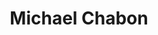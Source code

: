 ---
title: Michael Chabon
author_slug: michael_chabon
wikipedia_url: https://en.wikipedia.org/wiki/Michael_Chabon
layout: author
---